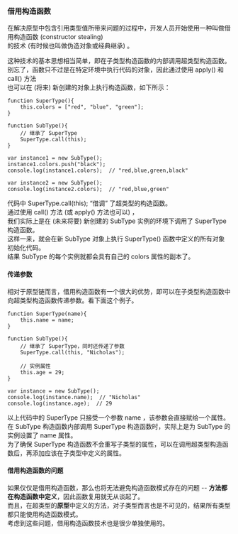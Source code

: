 ### 借用构造函数

在解决原型中包含引用类型值所带来问题的过程中，开发人员开始使用一种叫做借用构造函数 (constructor stealing)   
的技术 (有时候也叫做伪造对象或经典继承) 。  

这种技术的基本思想相当简单，即<red>在子类型构造函数的内部调用超类型构造函数</red>。
别忘了，函数只不过是在特定环境中执行代码的对象，因此通过使用 apply() 和 call() 方法  
也可以在 (将来) 新创建的对象上执行构造函数，如下所示：  

	function SuperType(){
    	this.colors = ["red", "blue", "green"];
    }

    function SubType(){
    	// 继承了 SuperType
        SuperType.call(this);
    }

    var instance1 = new SubType();
    instance1.colors.push("black");
    console.log(instance1.colors);  // "red,blue,green,black"

    var instance2 = new SubType();
    console.log(instance2.colors);  // "red,blue,green"

代码中 SuperType.call(this); “借调” 了超类型的构造函数。  
通过使用 call() 方法 (或 apply() 方法也可以) ，  
我们实际上是在 (未来将要) 新创建的 SubType 实例的环境下调用了 SuperType 构造函数。  
这样一来，就会在新 SubType 对象上执行 SuperType() 函数中定义的所有对象初始化代码。  
结果 SubType 的每个实例就都会具有自己的 colors 属性的副本了。  

#### 传递参数

相对于原型链而言，借用构造函数有一个很大的优势，即可以在子类型构造函数中向超类型构造函数传递参数。看下面这个例子。

	function SuperType(name){
    	this.name = name;
    } 

    function SubType(){
    	// 继承了 SuperType，同时还传递了参数
        SuperType.call(this, "Nicholas");

        // 实例属性
        this.age = 29;
    }

    var instance = new SubType();
    console.log(instance.name);  // "Nicholas"
    console.log(instance.age);  // 29

以上代码中的 SuperType 只接受一个参数 name ，该参数会直接赋给一个属性。  
在 SubType 构造函数内部调用 SuperType 构造函数时，实际上是为 SubType 的实例设置了 name 属性。  
为了确保 SuperType 构造函数不会重写子类型的属性，可以在调用超类型构造函数后，再添加应该在子类型中定义的属性。  

#### 借用构造函数的问题
 
如果仅仅是借用构造函数，那么也将无法避免构造函数模式存在的问题 -- **方法都在构造函数中定义**，因此函数复用就无从谈起了。  
而且，在超类型的**原型**中定义的方法，对子类型而言也是不可见的，结果所有类型都只能使用构造函数模式。  
考虑到这些问题，借用构造函数技术也是很少单独使用的。

 